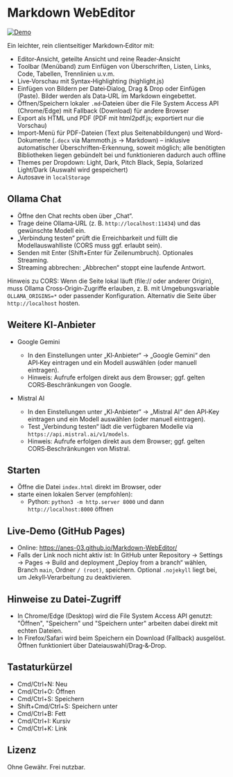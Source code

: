 # Markdown WebEditor

[![Demo](https://img.shields.io/badge/demo-GitHub%20Pages-blue)](https://anes-03.github.io/Markdown-WebEditor/)

Ein leichter, rein clientseitiger Markdown‑Editor mit:

- Editor‑Ansicht, geteilte Ansicht und reine Reader‑Ansicht
- Toolbar (Menüband) zum Einfügen von Überschriften, Listen, Links, Code, Tabellen, Trennlinien u.v.m.
- Live‑Vorschau mit Syntax‑Highlighting (highlight.js)
- Einfügen von Bildern per Datei‑Dialog, Drag & Drop oder Einfügen (Paste). Bilder werden als Data‑URL im Markdown eingebettet.
- Öffnen/Speichern lokaler `.md`‑Dateien über die File System Access API (Chrome/Edge) mit Fallback (Download) für andere Browser
- Export als HTML und PDF (PDF mit html2pdf.js; exportiert nur die Vorschau)
- Import-Menü für PDF-Dateien (Text plus Seitenabbildungen) und Word-Dokumente (`.docx` via Mammoth.js → Markdown) – inklusive automatischer Überschriften-Erkennung, soweit möglich; alle benötigten Bibliotheken liegen gebündelt bei und funktionieren dadurch auch offline
- Themes per Dropdown: Light, Dark, Pitch Black, Sepia, Solarized Light/Dark (Auswahl wird gespeichert)
- Autosave in `localStorage`

## Ollama Chat

- Öffne den Chat rechts oben über „Chat“.
- Trage deine Ollama‑URL (z. B. `http://localhost:11434`) und das gewünschte Modell ein.
- „Verbindung testen“ prüft die Erreichbarkeit und füllt die Modellauswahlliste (CORS muss ggf. erlaubt sein).
- Senden mit Enter (Shift+Enter für Zeilenumbruch). Optionales Streaming.
- Streaming abbrechen: „Abbrechen“ stoppt eine laufende Antwort.

Hinweis zu CORS: Wenn die Seite lokal läuft (file:// oder anderer Origin), muss Ollama Cross‑Origin‑Zugriffe erlauben, z. B. mit Umgebungsvariable `OLLAMA_ORIGINS=*` oder passender Konfiguration. Alternativ die Seite über `http://localhost` hosten.

## Weitere KI‑Anbieter

- Google Gemini
  - In den Einstellungen unter „KI‑Anbieter“ → „Google Gemini“ den API‑Key eintragen und ein Modell auswählen (oder manuell eintragen).
  - Hinweis: Aufrufe erfolgen direkt aus dem Browser; ggf. gelten CORS‑Beschränkungen von Google.

- Mistral AI
  - In den Einstellungen unter „KI‑Anbieter“ → „Mistral AI“ den API‑Key eintragen und ein Modell auswählen (oder manuell eintragen).
  - Test „Verbindung testen“ lädt die verfügbaren Modelle via `https://api.mistral.ai/v1/models`.
  - Hinweis: Aufrufe erfolgen direkt aus dem Browser; ggf. gelten CORS‑Beschränkungen von Mistral.

## Starten

- Öffne die Datei `index.html` direkt im Browser, oder
- starte einen lokalen Server (empfohlen):
  - Python: `python3 -m http.server 8000` und dann `http://localhost:8000` öffnen

## Live‑Demo (GitHub Pages)

- Online: https://anes-03.github.io/Markdown-WebEditor/
- Falls der Link noch nicht aktiv ist: In GitHub unter Repository → Settings → Pages → Build and deployment „Deploy from a branch“ wählen, Branch `main`, Ordner `/ (root)`, speichern. Optional `.nojekyll` liegt bei, um Jekyll‑Verarbeitung zu deaktivieren.

## Hinweise zu Datei‑Zugriff

- In Chrome/Edge (Desktop) wird die File System Access API genutzt: "Öffnen", "Speichern" und "Speichern unter" arbeiten dabei direkt mit echten Dateien.
- In Firefox/Safari wird beim Speichern ein Download (Fallback) ausgelöst. Öffnen funktioniert über Dateiauswahl/Drag‑&‑Drop.

## Tastaturkürzel

- Cmd/Ctrl+N: Neu
- Cmd/Ctrl+O: Öffnen
- Cmd/Ctrl+S: Speichern
- Shift+Cmd/Ctrl+S: Speichern unter
- Cmd/Ctrl+B: Fett
- Cmd/Ctrl+I: Kursiv
- Cmd/Ctrl+K: Link

## Lizenz

Ohne Gewähr. Frei nutzbar.
